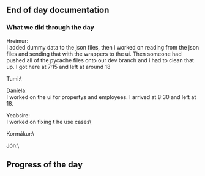 ## End of day documentation

### What we did through the day 
Hreimur:\
I added dummy data to the json files, then i worked on reading from the json files and sending that with the wrappers to the ui. Then someone had pushed all of the pycache files onto our dev branch and i had to clean that up. I got here at 7:15 and left at around 18

Tumi:\

Daníela:\
I worked on the ui for propertys and employees. I arrived at 8:30 and left at 18.


Yeabsire:\
I worked on fixing t he use cases\

Kormákur:\


Jón:\ 

## Progress of the day

